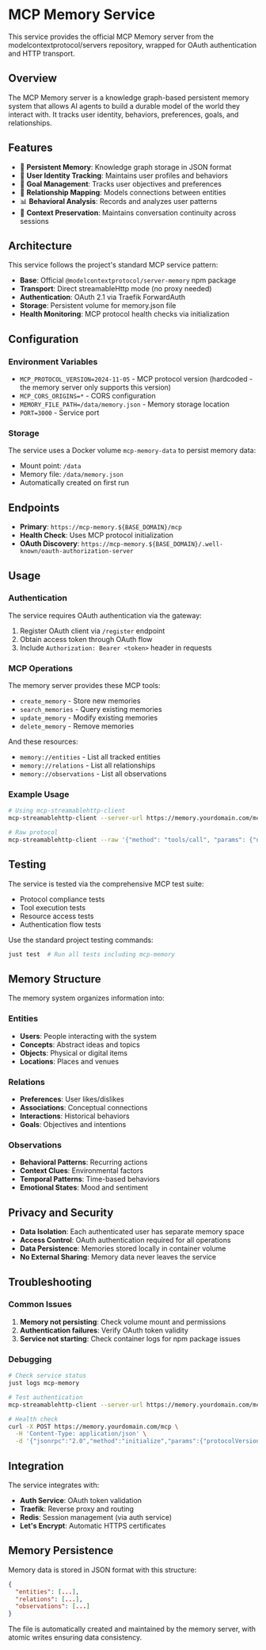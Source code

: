 # MCP Memory Service

This service provides the official MCP Memory server from the modelcontextprotocol/servers repository, wrapped for OAuth authentication and HTTP transport.

## Overview

The MCP Memory server is a knowledge graph-based persistent memory system that allows AI agents to build a durable model of the world they interact with. It tracks user identity, behaviors, preferences, goals, and relationships.

## Features

- 🧠 **Persistent Memory**: Knowledge graph storage in JSON format
- 👤 **User Identity Tracking**: Maintains user profiles and behaviors
- 🎯 **Goal Management**: Tracks user objectives and preferences
- 🔗 **Relationship Mapping**: Models connections between entities
- 📊 **Behavioral Analysis**: Records and analyzes user patterns
- 🔄 **Context Preservation**: Maintains conversation continuity across sessions

## Architecture

This service follows the project's standard MCP service pattern:
- **Base**: Official `@modelcontextprotocol/server-memory` npm package
- **Transport**: Direct streamableHttp mode (no proxy needed)
- **Authentication**: OAuth 2.1 via Traefik ForwardAuth
- **Storage**: Persistent volume for memory.json file
- **Health Monitoring**: MCP protocol health checks via initialization

## Configuration

### Environment Variables

- `MCP_PROTOCOL_VERSION=2024-11-05` - MCP protocol version (hardcoded - the memory server only supports this version)
- `MCP_CORS_ORIGINS=*` - CORS configuration
- `MEMORY_FILE_PATH=/data/memory.json` - Memory storage location
- `PORT=3000` - Service port

### Storage

The service uses a Docker volume `mcp-memory-data` to persist memory data:
- Mount point: `/data`
- Memory file: `/data/memory.json`
- Automatically created on first run

## Endpoints

- **Primary**: `https://mcp-memory.${BASE_DOMAIN}/mcp`
- **Health Check**: Uses MCP protocol initialization
- **OAuth Discovery**: `https://mcp-memory.${BASE_DOMAIN}/.well-known/oauth-authorization-server`

## Usage

### Authentication

The service requires OAuth authentication via the gateway:
1. Register OAuth client via `/register` endpoint
2. Obtain access token through OAuth flow
3. Include `Authorization: Bearer <token>` header in requests

### MCP Operations

The memory server provides these MCP tools:
- `create_memory` - Store new memories
- `search_memories` - Query existing memories
- `update_memory` - Modify existing memories
- `delete_memory` - Remove memories

And these resources:
- `memory://entities` - List all tracked entities
- `memory://relations` - List all relationships
- `memory://observations` - List all observations

### Example Usage

```bash
# Using mcp-streamablehttp-client
mcp-streamablehttp-client --server-url https://memory.yourdomain.com/mcp --command "create_memory content='User prefers morning meetings'"

# Raw protocol
mcp-streamablehttp-client --raw '{"method": "tools/call", "params": {"name": "search_memories", "arguments": {"query": "meetings"}}}'
```

## Testing

The service is tested via the comprehensive MCP test suite:
- Protocol compliance tests
- Tool execution tests
- Resource access tests
- Authentication flow tests

Use the standard project testing commands:
```bash
just test  # Run all tests including mcp-memory
```

## Memory Structure

The memory system organizes information into:

### Entities
- **Users**: People interacting with the system
- **Concepts**: Abstract ideas and topics
- **Objects**: Physical or digital items
- **Locations**: Places and venues

### Relations
- **Preferences**: User likes/dislikes
- **Associations**: Conceptual connections
- **Interactions**: Historical behaviors
- **Goals**: Objectives and intentions

### Observations
- **Behavioral Patterns**: Recurring actions
- **Context Clues**: Environmental factors
- **Temporal Patterns**: Time-based behaviors
- **Emotional States**: Mood and sentiment

## Privacy and Security

- **Data Isolation**: Each authenticated user has separate memory space
- **Access Control**: OAuth authentication required for all operations
- **Data Persistence**: Memories stored locally in container volume
- **No External Sharing**: Memory data never leaves the service

## Troubleshooting

### Common Issues

1. **Memory not persisting**: Check volume mount and permissions
2. **Authentication failures**: Verify OAuth token validity
3. **Service not starting**: Check container logs for npm package issues

### Debugging

```bash
# Check service status
just logs mcp-memory

# Test authentication
mcp-streamablehttp-client --server-url https://memory.yourdomain.com/mcp --test-auth

# Health check
curl -X POST https://memory.yourdomain.com/mcp \
  -H 'Content-Type: application/json' \
  -d '{"jsonrpc":"2.0","method":"initialize","params":{"protocolVersion":"'"$MCP_PROTOCOL_VERSION"'","capabilities":{},"clientInfo":{"name":"healthcheck","version":"1.0"}},"id":1}'
```

## Integration

The service integrates with:
- **Auth Service**: OAuth token validation
- **Traefik**: Reverse proxy and routing
- **Redis**: Session management (via auth service)
- **Let's Encrypt**: Automatic HTTPS certificates

## Memory Persistence

Memory data is stored in JSON format with this structure:
```json
{
  "entities": [...],
  "relations": [...],
  "observations": [...]
}
```

The file is automatically created and maintained by the memory server, with atomic writes ensuring data consistency.